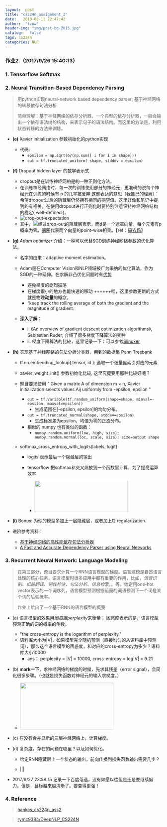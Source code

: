 ```yaml
---
layout:  post
title: "cs224n_assignment_2" 
date:   2019-08-11 22:47:42                    
author:  "tzuw"
header-img: "img/post-bg-2015.jpg"
catalog:   false
tags: cs224n 
categories: NLP
---
```

### 作业2 （2017/9/26 15:40:13）

### 1. **Tensorflow Softmax**

### 2. **Neural Transition-Based Dependency Parsing**

> 用python实现neural-network based dependency parser; 基于神经网络的转移依存句法分析
> 
> 简单理解：基于神经网络的依存分析器。一个典型的依存分析器，一般会输出一个依存语法树的结构，来表示句子的语法结构。而这里的方法是，利用状态转移的方法来训练。	

- **(e)** Xavier initialization 参数初始化的python实现

	- 代码:
		- `epsilon = np.sqrt(6/(np.sum([ i for i in shape]))`
		- `out = tf.truncated_uniform( shape, stddev = epsilon)`


- **(f)** Dropout hidden layer 的数学表示式
  - dropout是在训练神经网络是的一种正则化方法。
  - 在训练神经网络时，每一次的训练使用部分的神经元，更准确的说每个神经元在训练的时候有 p 的几率被舍弃.这题表达的意思（我自己的理解）：希望dropout过后的隐藏层仍然拥有相同的期望值。这里好像和笔记中提到的有相关，在使用dropout进行正则化时要特别注意保持神经网络结构的稳定( well-defined )。
  - ![drop-out-expectation](../pics/drop-out-expectation.PNG)
  - 其中，![经过drop-out的隐藏层表示](../pics/经过drop-out的隐藏层表示.PNG)，而d是一个遮罩向量，每个元素有p概率为零。圈圈代表两个向量的point-wise相乘。【ref：[码农场](http://www.hankcs.com/nlp/cs224n-assignment-2.html/2)】


- **(g)** *Adam optimizer* 介绍：一种可以代替SGD训练神经网络参数的优化算法。

  - 名字的由来：adaptive moment estimation。
  - Adam是在Computer Vision和NLP领域被广为采纳的优化算法，作为SGD的一种延伸。在求解非凸优化问题时有<u>优势</u>
	  - 避免梯度的剧烈振荡
	  - 在梯度很小的地方也能快速的移动   ++++++哇，这里参数更新的方式就是物理**动量**的概念。
	  - “keep track the rolling average of  both the gradient and the magnitude of gradient. 

  - **深入了解**：
	  - i. 《An overview of gradient descent optimization algorithms》, Sebiastian Ruder; 介绍了很多梯度下降算法的变种
	  - ii. 梯度下降算法的比较，这里记录一下：可以参考[Slinuxer](https://blog.slinuxer.com/2016/09/sgd-comparison)

- **(h)** 实现基于神经网络的句法分析分类器，用到的数据集 Penn Treebank

	- tf.nn.embedding_lookup( tensor, id ): 选取一个张量里索引对应的元素 ​
	- xavier_weight_init() 参数初始化比较, 这里究竟要用那种比较好呢？ 
	- 题目要求使用 " Given a matrix A of dimension m × n, Xavier initialization selects values Aij uniformly from -epsilon, epsilon "
		- `out = tf.Variable(tf.random_uniform(shape=shape, minval=-epsilon, maxval=epsilon))`
			- 生成范围在[-epsilon, epsilon]的均匀分布。
	    - `out = tf.truncated_normal(shape, stddev=epsilon)`
		    - 生成标准差为epsilon，均值为零的正态分布。
		- 相似的 numpy 也有类似的函数：
			- `numpy.random.uniform(low, high, size); numpy.random.normal(loc, scale, size); size=output shape`

	- softmax_cross_entropy_with_logits(labels, logit)
		- logits 表示最后一个隐藏层的输出
		- tensorflow 把softmax和交叉熵放到一个函数里计算，为了提高运算效率

			- <img src="../pics/ass2-2-结果.PNG" height="100px" width="300px">

- **(i)** Bonus: 为你的模型多加上一层隐藏层，或者加上l2 regularization.
- 进阶参考资料：
	- [基于神经网络的高性能依存句法分析器](http://www.hankcs.com/nlp/parsing/neural-network-based-dependency-parser.html)
	- [ A Fast and Accurate Dependency Parser using Neural Networks](http://cs.stanford.edu/people/danqi/papers/emnlp2014.pdf)



### 3. Recurrent Neural Network: Language Modeling

> 在第三部分，题目要求计算一个RNN语言模型的梯度。语言建模是自然语言处理的核心任务，语言模型时很多应用中都有重要的作用，比如，*语音识别、机器翻译、词性标注、句法分析、信息检*索。。等。给定用one-hot vector表示的一个词序列，语言模型预测根据前面的词语预测下一个词是某个词的后验概率。
> 
> 作业上给出了一个基于RNN的语言模型的概要

- (a) 语言模型的效果用*困惑度perplexity*来衡量； 困惑度表示的是，语言模型预测正确的词的概率的倒数。
	- "the cross-entropy is the logarithm of perplexity."
	- 语料库大小为|V|，如果模型完全随机预测（直接均匀的从语料库中预测词），那么这个语言模型的困惑度，和对应的cross-entropy为多少？语料库大小10000
		- ans： perplecity = |V| = 10000, cross-entropy = log|V| = 9.21

- (b) **mark一下**，求神经网络的梯度的时候，先求其残差（error signal），会简化很多步骤。（也就是损失函数对神经元的输入求梯度。）
	- <img src="../pics/rnn.jpg" height="150px" width="300px">

- (c) 在没有合并显示的三层神经网络上，计算梯度。

- (d) 复杂度，存在的问题在哪里？以及如何优化。

	- 给定RNN隐藏层上一个状态的输出，前向传播到损失函数输出需要几步？

	- ||| 


- 2017/9/27 23:59:15 记录一下百度落选，没有如愿以偿但是还是要继续努力。但是，目标越来越清晰了。要变得更强！



### 4. Reference

> [hankcs_cs224n_ass2](http://www.hankcs.com/nlp/cs224n-assignment-2.html)

> [rymc9384/DeepNLP_CS224N](https://github.com/rymc9384/DeepNLP_CS224N)
